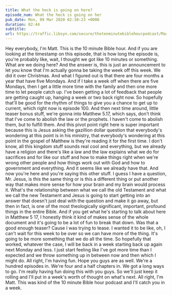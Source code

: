 ```yaml
---
title: What the heck is going on here?
episode_num: What the heck is going on her
pub_date: Mon, 09 Mar 2020 02:30:23 +0000
duration: 02:44
subtitle:  
url: https://traffic.libsyn.com/secure/thetenminutebiblehourpodcast/March_Break_-_Finalx.mp3
---
```


 Hey everybody, I'm Matt. This is the 10 minute Bible hour. And if you are looking at the timestamp on this episode, that is how long the episode is, you're probably like, wait, I thought we got like 10 minutes or something. What are we doing here? And the answer is, this is just an announcement to let you know that I'm actually gonna be taking the week off this week. We did it over Christmas. And what I figured out is that there are four months a year that have five Mondays. And if I take a week off when there are five Mondays, then I get a little more time with the family and then one more time to let people catch up. I've been getting a lot of feedback that people are getting caught up, hanging a week or two back right now. So hopefully that'll be good for the rhythm of things to give you a chance to get up to current, which right now is episode 100. And then next time around, little teaser bonus stuff, we're gonna into Matthew 5.17, which says, don't think that I've come to abolish the law or the prophets. I haven't come to abolish them, but to fulfill them. And this pivot point right here is super important because this is Jesus asking the gazillion dollar question that everybody's wondering at this point is in his ministry, that everybody's wondering at this point in the gospel of Matthew is they're reading it for the first time. I don't know, all this kingdom stuff sounds real cool and everything, but we already have a religion and there's like a law and the law explains what we do for sacrifices and for like our stuff and how to make things right when we're wrong other people and how things work out with God and how to government and everything. And it seems like we already have that. And now you're here and you're saying this other stuff. I guess I have a question, Mr. Jesus, is this the same thing or is this a different thing or put another way that makes more sense for how your brain and my brain would process it. What's the relationship between what we call the old Testament and what we call the new Testament and Jesus is going to start getting into an answer that doesn't just deal with the question and make it go away, but then in fact, is one of the most theologically significant, important, profound things in the entire Bible. And if you get what he's starting to talk about here in Matthew 5 17, I honestly think it kind of makes sense of the whole document and it's going to be a lot of fun to break that down. Was that a good enough teaser? Cause I was trying to tease. I wanted it to be like, oh, I can't wait for this week to be over so we can have more of the thing. It's going to be more something that we do all the time. So hopefully that worked, whatever the case, I will be back in a week starting back up again next Monday and less. I just start feeling like I've got more time than I expected and we throw something up in between now and then which I might do. All right, I'm having fun. Hope you guys are as well. We're a hundred episodes in. We're four and a half chapters in. We got a long ways to go. I'm really having fun doing this with you guys. So we'll just keep it rolling and I'll put in a week's worth of thought on what's next. All right, I'm Matt. This was kind of the 10 minute Bible hour podcast and I'll catch you in a week.